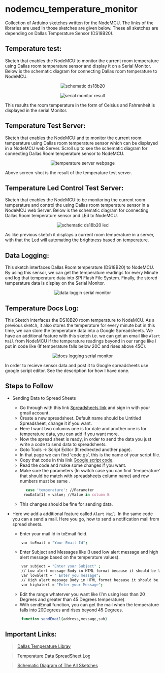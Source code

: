 # nodemcu_temperature_monitor

Collection of Arduino sketches written for the NodeMCU. The links of the libraries are used in those sketches are given below. These all sketches are depending on Dallas Temperature Sensor (DS18B20).

## Temperature test: 
Sketch that enables the NodeMCU to monitor the current room temperature using Dallas room temperature sensor and display it on a Serial Monitor. Below is the schematic diagram for connecting Dallas room temperature to NodeMCU. 
<p align="center"><img align="center" alt="schematic ds18b20" src="https://i.imgur.com/XydiQpZ.png"></p>
<p align="center"><img align="center" alt="serial monitor result " src="https://i.imgur.com/x2OePJ4.png"></p>

This results the room temperature in the form of Celsius and Fahrenheit is displayed in the serial Monitor.  
## Temperature Test Server:
Sketch that enables the NodeMCU and to monitor the current room temperature using Dallas room temperature sensor which can be displayed in a NodeMCU web Server. Scroll up to see the schematic diagram for connecting Dallas Room temperature sensor to NodeMCU.
<p align="center"><img align="center" alt="temperature server webpage " src="https://i.imgur.com/bW3GVNf.png"></p>
 
Above screen-shot is the result of the temperature test server.
## Temperature Led Control Test Server: 
Sketch that enables the NodeMCU to be monitoring the current room temperature and control the using Dallas room temperature sensor in a NodeMCU web Server. Below is the schematic diagram for connecting Dallas Room temperature sensor and LEd to NodeMCU.
<p align="center"><img align="center" alt="schematic ds18b20 led" src="https://i.imgur.com/f0I2HYw.png"></p>

As like previous sketch it displays a current room temperature in a server, with that the Led will automating the brightness based on temperature.
## Data Logging: 
This sketch interfaces Dallas Room temperature (DS18B20) to NodeMCU. By using this sensor, we can get the temperature readings for every Minute and log that temperature data into SPI Flash File System. Finally, the stored temperature data is display on the Serial Monitor.
<p align="center"><img align="center" alt="data loggin serial monitor" src="https://i.imgur.com/qVumJ2h.png?1"></p>

## Temperature Docs Log:
This Sketch interfaces the DS18B20 room temperature to NodeMCU. As a previous sketch, it also stores the temperature for every minute but in this time, we can store the temperature data into a Google Spreadsheets. We have an additional feature with this sketch i.e. we can get an email like `Alert Mail` from NodeMCU if the temperature readings beyond in our range like I put in code like (If temperature falls below 20C and rises above 45C).
<p align="center"><img align="center" alt="docs logging serial monitor" src="https://i.imgur.com/JLltn3z.png?1"></p>

In order to recieve sensor data and post it to Google spreadsheets use google script editor. See the description for how I have done.
## Steps to Follow
* Sending Data to Spread Sheets
    - Go through with this link [Spreadsheets link](https://docs.google.com/spreadsheets/) and sign in with your gmail account.
    - Create a new spreadsheet. Default name should be Untitled Spreadsheet, change it if you want.
   	- Here I want two columns one is for date and another one is for temperature data, you can add if you want more.
   	- Now the spread sheet is ready, in order to send the data you just write a code to send data to spreadsheets.
   	- Goto Tools -> Script Editor (It redirected another page).
   	- In that page we can find 'code.gs', this is the name of your script file. 
   	- Copy that code in this link [Google script code](https://raw.githubusercontent.com/arjean80/nodemcu_temperature_monitor/master/temperature_docs_log/code.gs).
   	- Read the code and make some changes if you want.
   	- Make sure the parameters (In switch case you can find 'temperature' that should be match with spreadsheets column name) and             row numbers must be same .
     ```sh
           case 'temperature': //Parameter
          rowData[1] = value; //Value in column B
     ```
    - This changes should be fine for sending data.
    
* Here we add a additional feature called `Alert Mail`. In the same code you can a send a mail. Here you go, how to send a notification mail from spread sheets.
    - Enter your mail Id in toEmail field.
    ```sh
        var toEmail = "Your Email Id";
    ```
    - Enter Subject and Messages like (I used low alert message and high alert message based on the temperature values).
    ```sh
        var subject = "Enter your Subject" ;
        // Low alert message Body in HTML format because it should be like neat look.
        var lowalert = " Enter you message";
        // High alert message Body in HTML format because it should be like neat look.
        var highalert = "Enter your Message";
     ```  
    - Edit the range whaterver you want like (I'm using less than 20 Degrees and greater than 45 Degrees temperature).
    - With sendEmail function, you can get the mail when the temperature falls into 20Degrees and rises beyond 45 Degrees.
    ```sh
        function sendEmail(address,message,sub)
    ```
   
## Important Links:
> [Dallas Temperature Libray](https://github.com/milesburton/Arduino-Temperature-Control-Library)

> [Temperature Data SpreadSheet Log](https://docs.google.com/spreadsheets/d/1Dl0MbdmU-8bJiwInfa-9JfYPznRQXIQipkoTqbeHMNU/edit#gid=0)

> [Schematic Diagram of The All Sketches](https://www.dropbox.com/s/3bn9ozwphsut71x/Schematic_ESP8266_20180314170549.pdf?dl=0)
 









